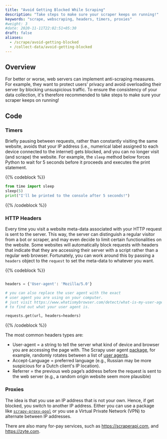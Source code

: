 ```yaml
---
title: "Avoid Getting Blocked While Scraping"
description: "Take steps to make sure your scraper keeps on running!"
keywords: "scrape, webscraping, headers, timers, proxies"
#weight: 3
#date: 2020-11-11T22:02:51+05:30
draft: false
aliases:
  - /scrape/avoid-getting-blocked
  - /collect-data/avoid-getting-blocked
---
```


## Overview
For better or worse, web servers can implement anti-scraping measures. For example, they want to protect users' privacy and avoid overloading their server by blocking unsuspicious traffic. To ensure the consistency of your data collection, it's therefore recommended to take steps to make sure your scraper keeps on running!

## Code

### Timers
Briefly pausing between requests, rather than constantly visiting the same website, avoids that your IP address (i.e., numerical label assigned to each device connected to the internet) gets blocked, and you can no longer visit (and scrape) the website. For example, the `sleep` method below forces Python to wait for 5 seconds before it proceeds and executes the print statement.

{{% codeblock %}}
```Python
from time import sleep
sleep(5)
print("I'll be printed to the console after 5 seconds!")
```
{{% /codeblock %}}


### HTTP Headers
Every time you visit a website meta-data associated with your HTTP request is sent to the server. This way, the server can distinguish a regular visitor from a bot or scraper, and may even decide to limit certain functionalities on the website. Some websites will automatically block requests with headers that indicate that they are accessing their server with a script rather than a regular web browser. Fortunately, you can work around this by passing a `headers` object to the `request` to set the meta-data to whatever you want.

{{% codeblock %}}
```Python

headers = {'User-agent': 'Mozilla/5.0'}

# you can also replace the user agent with the exact
# user agent you are using on your computer.
# just visit https://www.whatismybrowser.com/detect/what-is-my-user-agent/
# to find out what your user agent is.

requests.get(url, headers=headers)
```
{{% /codeblock %}}

The most common headers types are:
* User-agent =  a string to tell the server what kind of device and browser you are accessing the page with. The Scrapy user agent [package](https://pypi.org/project/scrapy-user-agents/), for example, randomly rotates between a list of [user agents](https://developers.whatismybrowser.com/useragents/explore/software_name/googlebot/).
* Accept-Language = preferred language (e.g., Russian may be more suspicious for a Dutch client's IP location).
* Referrer = the previous web page’s address before the request is sent to the web server (e.g., a random origin website seem more plausible)


### Proxies
The idea is that you use an IP address that is not your own. Hence, if get blocked, you switch to another IP address. Either you can use a package like [`scrapy-proxy-pool`](https://github.com/rejoiceinhope/scrapy-proxy-pool) or you use a Virtual Private Network (VPN) to alternate between IP addresses.

There are also many for-pay services, such as https://scraperapi.com, and https://zyte.com.
